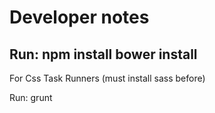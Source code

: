 # Developer notes

Run:
npm install
bower install
---------------------

For Css Task Runners (must install sass before)

Run:
grunt